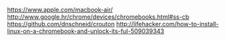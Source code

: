 https://www.apple.com/macbook-air/
http://www.google.hr/chrome/devices/chromebooks.html#ss-cb
https://github.com/dnschneid/crouton
http://lifehacker.com/how-to-install-linux-on-a-chromebook-and-unlock-its-ful-509039343

